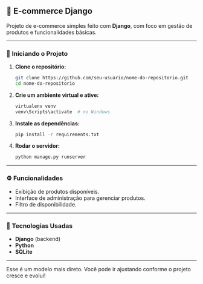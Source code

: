 ## 🛒 **E-commerce Django**

Projeto de e-commerce simples feito com **Django**, com foco em gestão de produtos e funcionalidades básicas.

---

### 🚀 **Iniciando o Projeto**

1. **Clone o repositório:**
   ```bash
   git clone https://github.com/seu-usuario/nome-do-repositorio.git
   cd nome-do-repositorio
   ```

2. **Crie um ambiente virtual e ative:**
   ```bash
   virtualenv venv
   venv\Scripts\activate  # no Windows
   ```

3. **Instale as dependências:**
   ```bash
   pip install -r requirements.txt
   ```

4. **Rodar o servidor:**
   ```bash
   python manage.py runserver
   ```

---

### ⚙️ **Funcionalidades**

- Exibição de produtos disponíveis.
- Interface de administração para gerenciar produtos.
- Filtro de disponibilidade.

---

### 📝 **Tecnologias Usadas**

- **Django** (backend)
- **Python**
- **SQLite**

---

Esse é um modelo mais direto. Você pode ir ajustando conforme o projeto cresce e evolui!